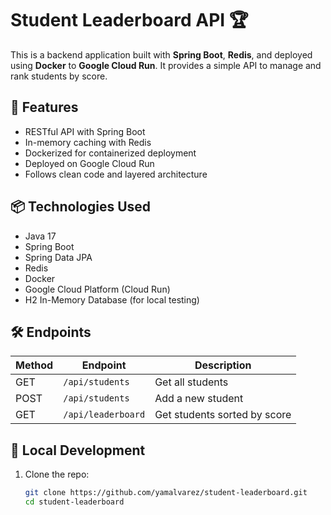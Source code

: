 # Student Leaderboard API 🏆

This is a backend application built with **Spring Boot**, **Redis**, and deployed using **Docker** to **Google Cloud Run**. It provides a simple API to manage and rank students by score.

## 🚀 Features

- RESTful API with Spring Boot
- In-memory caching with Redis
- Dockerized for containerized deployment
- Deployed on Google Cloud Run
- Follows clean code and layered architecture

## 📦 Technologies Used

- Java 17
- Spring Boot
- Spring Data JPA
- Redis
- Docker
- Google Cloud Platform (Cloud Run)
- H2 In-Memory Database (for local testing)

## 🛠️ Endpoints

| Method | Endpoint           | Description              |
|--------|--------------------|--------------------------|
| GET    | `/api/students`    | Get all students         |
| POST   | `/api/students`    | Add a new student        |
| GET    | `/api/leaderboard` | Get students sorted by score |

## 🧪 Local Development

1. Clone the repo:

   ```bash
   git clone https://github.com/yamalvarez/student-leaderboard.git
   cd student-leaderboard
